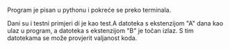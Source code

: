 Program je pisan u pythonu i pokreće se preko terminala.

Dani su i testni primjeri di je kao test.A datoteka s ekstenzijom "A" dana kao ulaz u program, a datoteka s ekstenzijom "B" je točan izlaz. S tim datotekama se može provjerit valjanost koda.
